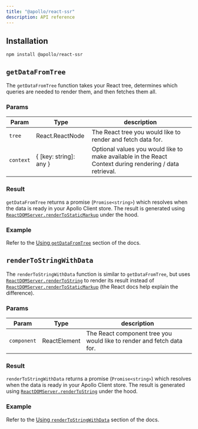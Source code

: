 ```yaml
---
title: "@apollo/react-ssr"
description: API reference
---
```


## Installation

```
npm install @apollo/react-ssr
```

## `getDataFromTree`

The `getDataFromTree` function takes your React tree, determines which queries are needed to render them, and then fetches them all.

### Params

| Param | Type | description |
| - | - | - |
| `tree` | React.ReactNode | The React tree you would like to render and fetch data for. |
| `context` | { [key: string]: any } | Optional values you would like to make available in the React Context during rendering / data retrieval. |

### Result

`getDataFromTree` returns a promise (`Promise<string>`) which resolves when the data is ready in your Apollo Client store. The result is generated using [`ReactDOMServer.renderToStaticMarkup`](https://reactjs.org/docs/react-dom-server.html#rendertostaticmarkup) under the hood.

### Example

Refer to the [Using `getDataFromTree`](../performance/server-side-rendering/#using-getdatafromtree) section of the docs.

## `renderToStringWithData`

The `renderToStringWithData` function is similar to `getDataFromTree`, but uses [`ReactDOMServer.renderToString`](https://reactjs.org/docs/react-dom-server.html#rendertostring) to render its result instead of [`ReactDOMServer.renderToStaticMarkup`](https://reactjs.org/docs/react-dom-server.html#rendertostaticmarkup) (the React docs help explain the difference).

### Params

| Param | Type | description |
| - | - | - |
| `component` | ReactElement<any> | The React component tree you would like to render and fetch data for. |

### Result

`renderToStringWithData` returns a promise (`Promise<string>`) which resolves when the data is ready in your Apollo Client store. The result is generated using [`ReactDOMServer.renderToString`](https://reactjs.org/docs/react-dom-server.html#rendertostring) under the hood.

### Example

Refer to the [Using `renderToStringWithData`](../performance/server-side-rendering/#using-rendertostringwithdata) section of the docs.
